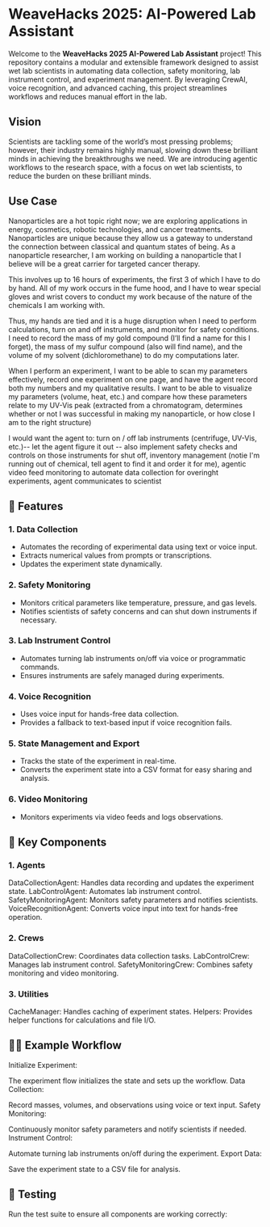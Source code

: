 # WeaveHacks 2025: AI-Powered Lab Assistant

Welcome to the **WeaveHacks 2025 AI-Powered Lab Assistant** project! This repository contains a modular and extensible framework designed to assist wet lab scientists in automating data collection, safety monitoring, lab instrument control, and experiment management. By leveraging CrewAI, voice recognition, and advanced caching, this project streamlines workflows and reduces manual effort in the lab.

## Vision 

Scientists are tackling some of the world’s most pressing problems; however, their industry remains highly manual, slowing down these brilliant minds in achieving the breakthroughs we need. We are introducing agentic workflows to the research space, with a focus on wet lab scientists, to reduce the burden on these brilliant minds.

## Use Case
Nanoparticles are a hot topic right now; we are exploring applications in energy, cosmetics, robotic technologies, and cancer treatments. Nanoparticles are unique because they allow us a gateway to understand the connection between classical and quantum states of being. As a nanoparticle researcher, I am working on building a nanoparticle that I believe will be a great carrier for targeted cancer therapy. 

This involves up to 16 hours of experiments, the first 3 of which I have to do by hand. All of my work occurs in the fume hood, and I have to wear special gloves and wrist covers to conduct my work because of the nature of the chemicals I am working with. 

Thus, my hands are tied and it is a huge disruption when I need to perform calculations, turn on and off instruments, and monitor for safety conditions. I need to record the mass of my gold compound (I’ll find a name for this I forget), the mass of my sulfur compound (also will find name), and the volume of my solvent (dichloromethane) to do my computations later. 

When I perform an experiment, I want to be able to scan my parameters effectively, record one experiment on one page, and have the agent record both my numbers and my qualitative results. I want to be able to visualize my parameters (volume, heat, etc.) and compare how these parameters relate to my UV-Vis peak (extracted from a chromatogram, determines whether or not I was successful in making my nanoparticle, or how close I am to the right structure)

I would want the agent to: turn on / off lab instruments (centrifuge, UV-Vis, etc.)-- let the agent figure it out -- also implement safety checks and controls on those instruments for shut off, inventory management (notie I'm running out of chemical, tell agent to find it and order it for me), agentic video feed monitoring to automate data collection for overinght experiments, agent communicates to scientist

## 🚀 Features

### 1. **Data Collection**
- Automates the recording of experimental data using text or voice input.
- Extracts numerical values from prompts or transcriptions.
- Updates the experiment state dynamically.

### 2. **Safety Monitoring**
- Monitors critical parameters like temperature, pressure, and gas levels.
- Notifies scientists of safety concerns and can shut down instruments if necessary.

### 3. **Lab Instrument Control**
- Automates turning lab instruments on/off via voice or programmatic commands.
- Ensures instruments are safely managed during experiments.

### 4. **Voice Recognition**
- Uses voice input for hands-free data collection.
- Provides a fallback to text-based input if voice recognition fails.

### 5. **State Management and Export**
- Tracks the state of the experiment in real-time.
- Converts the experiment state into a CSV format for easy sharing and analysis.

### 6. **Video Monitoring**
- Monitors experiments via video feeds and logs observations.

## 🧠 Key Components

### 1. Agents

DataCollectionAgent: Handles data recording and updates the experiment state.
LabControlAgent: Automates lab instrument control.
SafetyMonitoringAgent: Monitors safety parameters and notifies scientists.
VoiceRecognitionAgent: Converts voice input into text for hands-free operation.

### 2. Crews

DataCollectionCrew: Coordinates data collection tasks.
LabControlCrew: Manages lab instrument control.
SafetyMonitoringCrew: Combines safety monitoring and video monitoring.

### 3. Utilities

CacheManager: Handles caching of experiment states.
Helpers: Provides helper functions for calculations and file I/O.

## 🧑‍🔬 Example Workflow

Initialize Experiment:

The experiment flow initializes the state and sets up the workflow.
Data Collection:

Record masses, volumes, and observations using voice or text input.
Safety Monitoring:

Continuously monitor safety parameters and notify scientists if needed.
Instrument Control:

Automate turning lab instruments on/off during the experiment.
Export Data:

Save the experiment state to a CSV file for analysis.

## 🧪 Testing

Run the test suite to ensure all components are working correctly:


